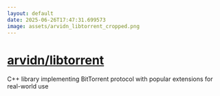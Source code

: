 ```yaml
---
layout: default
date: 2025-06-26T17:47:31.699573
image: assets/arvidn_libtorrent_cropped.png
---
```


# [arvidn/libtorrent](https://github.com/arvidn/libtorrent)

C++ library implementing BitTorrent protocol with popular extensions for real-world use
